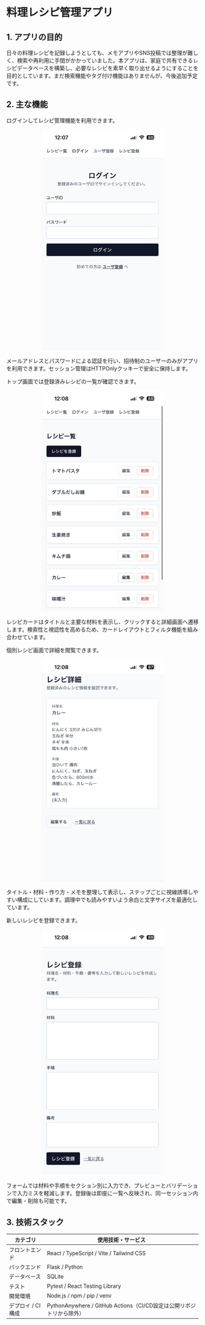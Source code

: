 # 料理レシピ管理アプリ

## 1. アプリの目的
日々の料理レシピを記録しようとしても、メモアプリやSNS投稿では整理が難しく、検索や再利用に手間がかかっていました。本アプリは、家庭で共有できるレシピデータベースを構築し、必要なレシピを素早く取り出せるようにすることを目的としています。まだ検索機能やタグ付け機能はありませんが、今後追加予定です。

## 2. 主な機能

ログインしてレシピ管理機能を利用できます。
<p align="center">
  <img src="./images/login.jpg" alt="ログイン画面" width="320">
</p>
メールアドレスとパスワードによる認証を行い、招待制のユーザーのみがアプリを利用できます。セッション管理はHTTPOnlyクッキーで安全に保持します。

トップ画面では登録済みレシピの一覧が確認できます。
<p align="center">
  <img src="./images/top.jpg" alt="トップ画面" width="320">
</p>
レシピカードはタイトルと主要な材料を表示し、クリックすると詳細画面へ遷移します。検索性と視認性を高めるため、カードレイアウトとフィルタ機能を組み合わせています。

個別レシピ画面で詳細を閲覧できます。
<p align="center">
  <img src="./images/recipe.jpg" alt="レシピ詳細" width="320">
</p>
タイトル・材料・作り方・メモを整理して表示し、ステップごとに視線誘導しやすい構成にしています。調理中でも読みやすいよう余白と文字サイズを最適化しています。

新しいレシピを登録できます。
<p align="center">
  <img src="./images/regist_recipe.jpg" alt="レシピ登録" width="320">
</p>
フォームでは材料や手順をセクション別に入力でき、プレビューとバリデーションで入力ミスを軽減します。登録後は即座に一覧へ反映され、同一セッション内で編集・削除も可能です。

## 3. 技術スタック

| カテゴリ | 使用技術・サービス |
| --- | --- |
| フロントエンド | React / TypeScript / Vite / Tailwind CSS |
| バックエンド | Flask / Python |
| データベース | SQLite |
| テスト | Pytest / React Testing Library |
| 開発環境 | Node.js / npm / pip / venv |
| デプロイ / CI構成 | PythonAnywhere / GitHub Actions（CI/CD設定は公開リポジトリから除外） |
